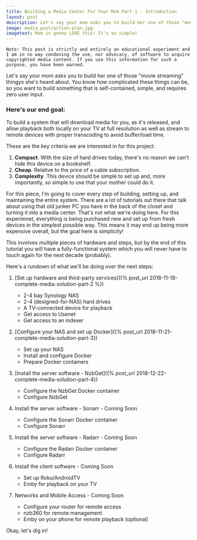 ```yaml
---
title: Building a Media Center For Your Mom Part 1 - Introduction
layout: post
description: Let's say your mom asks you to build her one of those "movie streaming" thingies she's heard about. You know how complicated these things can be, so you want to build something that is self-contained, simple, and requires zero user input.
image: media_post/action-plan.jpg
imagetext: Mom is gonna LOVE this! It's so simple!
---
```


`Note: This post is strictly and entirely an educational experiment and I am in no way condoning the use, nor advocacy, of software to acquire copyrighted media content. If you use this information for such a purpose, you have been warned.`

Let's say your mom asks you to build her one of those "movie streaming" thingys she's heard about. You know how complicated these things can be, so you want to build something that is self-contained, simple, and requires zero user input.

### Here's our end goal:

To build a system that will download media for you, as it's released, and allow playback both locally on your TV at full resolution as well as stream to remote devices with proper transcoding to avoid buffer/load time.

These are the key criteria we are interested in for this project:
1. **Compact**. With the size of hard drives today, there's no reason we can't hide this device on a bookshelf.
2. **Cheap**. Relative to the price of a cable subscription.
3. **Complexity**. This device should be simple to set up and, more importantly, so simple to use that your mother could do it.

For this piece, I'm going to cover every step of building, setting up, and maintaining the entire system. There are a lot of tutorials out there that talk about using that old junker PC you have in the back of the closet and turning it into a media center. That's not what we're doing here. For this experimnet, everything is being purchased new and set up from fresh devices in the simplest possible way. This means it may end up being more expensive overall, but the goal here is simplicity!

This involves multiple pieces of hardware and steps, but by the end of this tutorial you will have a fully-functional system which you will never have to touch again for the next decade (probably).

Here's a rundown of what we'll be doing over the next steps:

1. [Set up hardware and third-party services]({% post_url 2018-11-18-complete-media-solution-part-2 %})
    - 2-4 bay Synology NAS
    - 2-4 (designed-for-NAS) hard drives
    - A TV-connected device for playback
    - Get access to Usenet
    - Get access to an indexer

2. [Configure your NAS and set up Docker]({% post_url 2018-11-21-complete-media-solution-part-3})
    - Set up your NAS
    - Install and configure Docker
    - Prepare Docker containers

3. [Install the server software - NzbGet]({% post_url 2018-12-22-complete-media-solution-part-4})
    - Configure the NzbGet Docker container
    - Configure NzbGet

4. Install the server software - Sonarr - Coming Soon
    - Configure the Sonarr Docker container
    - Configure Sonarr

5. Install the server software - Radarr - Coming Soon
    - Configure the Radarr Docker container
    - Configure Radarr

6. Install the client software - Coming Soon
    - Set up Roku/AndroidTV
    - Emby for playback on your TV

7. Networks and Mobile Access - Coming Soon
    - Configure your router for remote access
    - nzb360 for remote management
    - Emby on your phone for remote playback (optional)

Okay, let's dig in!
